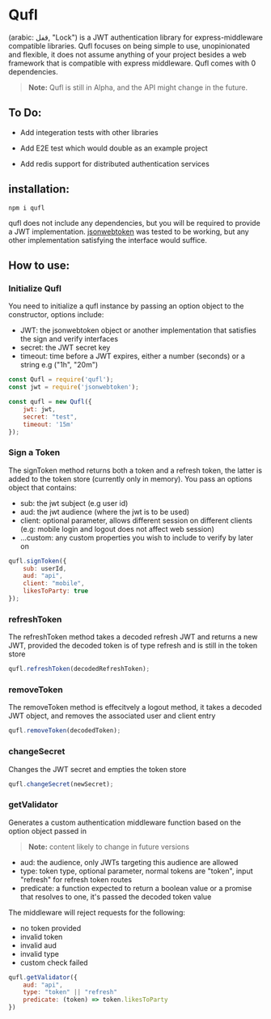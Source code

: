 # Qufl

(arabic: قفل, "Lock") is a JWT authentication library for express-middleware compatible libraries.
Qufl focuses on being simple to use, unopinionated and flexible, it does not assume anything of your project
besides a web framework that is compatible with express middleware. Qufl comes with 0 dependencies.

>**Note:**  Qufl is still in Alpha, and the API might change in the future.

## To Do:

- Add integeration tests with other libraries

- Add E2E test which would double as an example project

- Add redis support for distributed authentication services


## installation:

``` npm i qufl ```

qufl does not include any dependencies, but you will be required to provide a JWT implementation.
[jsonwebtoken](https://github.com/auth0/node-jsonwebtoken) was tested to be working, but any other 
implementation satisfying the interface would suffice.

## How to use:

### Initialize Qufl

You need to initialize a qufl instance by passing an option object to the constructor, options include:

- JWT: the jsonwebtoken object or another implementation that satisfies the sign and verify interfaces
- secret: the JWT secret key
- timeout: time before a JWT expires, either a number (seconds) or a string e.g ("1h", "20m")

```js
const Qufl = require('qufl');
const jwt = require('jsonwebtoken');

const qufl = new Qufl({
    jwt: jwt,
    secret: "test",
    timeout: '15m'
});
```

### Sign a Token

The signToken method returns both a token and a refresh token, the latter is added to the token store (currently only in memory).
You pass an options object that contains:

- sub: the jwt subject (e.g user id)
- aud: the jwt audience (where the jwt is to be used)
- client: optional parameter, allows different session on different clients (e.g: mobile login and logout does not affect web session)
- ...custom: any custom properties you wish to include to verify by later on

```js
qufl.signToken({
    sub: userId,
    aud: "api",
    client: "mobile",
    likesToParty: true
});
```

### refreshToken

The refreshToken method takes a decoded refresh JWT and returns a new JWT,
provided the decoded token is of type refresh and is still in the token store

```js
qufl.refreshToken(decodedRefreshToken);

```

### removeToken

The removeToken method is effecitvely a logout method, it takes a decoded JWT object, 
and removes the associated user and client entry

```js
qufl.removeToken(decodedToken);
```

### changeSecret

Changes the JWT secret and empties the token store

```js
qufl.changeSecret(newSecret);
```

### getValidator

Generates a custom authentication middleware function based on the option object passed in

>**Note:** content likely to change in future versions

- aud: the audience, only JWTs targeting this audience are allowed
- type: token type, optional parameter, normal tokens are "token", input "refresh" for refresh token routes
- predicate: a function expected to return a boolean value or a promise that resolves to one, it's passed the decoded token value

The middleware will reject requests for the following:

- no token provided
- invalid token
- invalid aud
- invalid type
- custom check failed

```js
qufl.getValidator({
    aud: "api",
    type: "token" || "refresh"
    predicate: (token) => token.likesToParty
})
```
